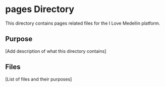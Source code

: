 # pages Directory

This directory contains pages related files for the I Love Medellin platform.

## Purpose

[Add description of what this directory contains]

## Files

[List of files and their purposes]
